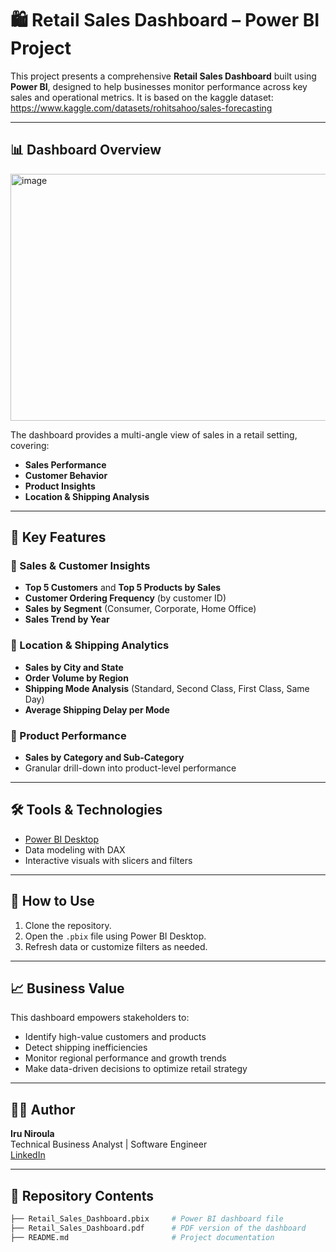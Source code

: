 # 🛍️ Retail Sales Dashboard – Power BI Project

This project presents a comprehensive **Retail Sales Dashboard** built using **Power BI**, designed to help businesses monitor performance across key sales and operational metrics. 
It is based on the kaggle dataset: https://www.kaggle.com/datasets/rohitsahoo/sales-forecasting

---

## 📊 Dashboard Overview

<img width="684" height="395" alt="image" src="https://github.com/user-attachments/assets/162497a2-39af-4181-a892-fa35f6b497c7" />



The dashboard provides a multi-angle view of sales in a retail setting, covering:

- **Sales Performance**
- **Customer Behavior**
- **Product Insights**
- **Location & Shipping Analysis**

---

## 📌 Key Features

### 🧾 Sales & Customer Insights
- **Top 5 Customers** and **Top 5 Products by Sales**
- **Customer Ordering Frequency** (by customer ID)
- **Sales by Segment** (Consumer, Corporate, Home Office)
- **Sales Trend by Year**

### 📍 Location & Shipping Analytics
- **Sales by City and State**
- **Order Volume by Region**
- **Shipping Mode Analysis** (Standard, Second Class, First Class, Same Day)
- **Average Shipping Delay per Mode**

### 🛒 Product Performance
- **Sales by Category and Sub-Category**
- Granular drill-down into product-level performance

---

## 🛠️ Tools & Technologies

- [Power BI Desktop](https://powerbi.microsoft.com/)
- Data modeling with DAX
- Interactive visuals with slicers and filters

---
## 🚀 How to Use

1. Clone the repository.
2. Open the `.pbix` file using Power BI Desktop.
3. Refresh data or customize filters as needed.

---

## 📈 Business Value

This dashboard empowers stakeholders to:
- Identify high-value customers and products
- Detect shipping inefficiencies
- Monitor regional performance and growth trends
- Make data-driven decisions to optimize retail strategy

---

## 🧑‍💻 Author

**Iru Niroula**  
Technical Business Analyst | Software Engineer  
[LinkedIn]((https://www.linkedin.com/in/iru-niroula-6430771b2/))

---

## 📁 Repository Contents

```bash
├── Retail_Sales_Dashboard.pbix     # Power BI dashboard file
├── Retail_Sales_Dashboard.pdf      # PDF version of the dashboard
├── README.md                       # Project documentation
